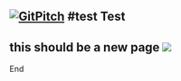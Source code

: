[![GitPitch](https://gitpitch.com/assets/badge.svg)](https://gitpitch.com/gracesclassroom/Part-1)
#test
Test
---
this should be a new page
![](https://static.independent.co.uk/s3fs-public/thumbnails/image/2017/09/12/11/naturo-monkey-selfie.jpg?w968h681)
---
End
